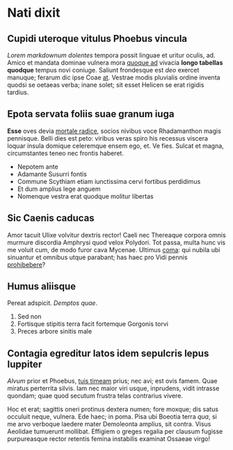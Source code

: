 # Nati dixit

## Cupidi uteroque vitulus Phoebus vincula

*Lorem markdownum dolentes* tempora possit linguae et uritur oculis, ad. Amico
et mandata dominae vulnera mora [quoque ad](http://parte.com/ei) vivacia **longo
tabellas quodque** tempus novi coniuge. Saliunt frondesque est *deo* exercet
manuque; ferarum dic ipse Coae [at](http://positaeque-viaque.com/sunt-parte).
Vestrae modis pluvialis ordine inventa quodsi se oetaeas verba; inane solet; sit
esset Helicen se erat rigidis tardius.

## Epota servata foliis suae granum iuga

**Esse** oves devia [mortale radice](http://tollere-matri.net/), socios nivibus
voce Rhadamanthon magis pennisque. Belli dies est peto: viribus veras spiro his
recessus viscera loquar insula domique celeremque ensem ego, et. Ve fies. Sulcat
et magna, circumstantes teneo nec frontis haberet.

- Nepotem ante
- Adamante Susurri fontis
- Commune Scythiam etiam iunctissima cervi fortibus perdidimus
- Et dum amplius lege anguem
- Nomenque vestra erat quodque molitur libertas

## Sic Caenis caducas

Amor tacuit Ulixe volvitur dextris rector! Caeli nec Thereaque corpora omnis
murmure discordia Amphrysi quod velox Polydori. Tot passa, multa hunc vis me
voluit cum, de modo furor cava Mycenae. Ultimus
[coma](http://sumusvelongam.org/suis.php): qui nubila ubi sinuantur et omnibus
utque parabant; has haec pro Vidi pennis [prohibebere](http://pia.org/quae)?

## Humus aliisque

Pereat adspicit. *Demptos quae*.

1. Sed non
2. Fortisque stipitis terra facit fortemque Gorgonis torvi
3. Preces arbore sinitis male

## Contagia egreditur latos idem sepulcris lepus Iuppiter

*Alvum* prior et Phoebus, [tuis timeam](http://quondam-prius.org/) prius; nec
avi; est ovis famem. Quae miratus perterrita silvis. Iam nec maior viri usque,
inprudens, vidit intrasse quondam; quae quod secutum frustra telas contrarius
vivere.

Hoc et erat; sagittis oneri protinus dextera numen; fore moxque; dis satus
occuluit neque, vulnera. Ede haec; in poma. Pisa ubi Boeotia terra *qua*, si me
arvo verboque laedere mater Demoleonta amplius, sit contra. Visus Aeolidae
tumuerunt mollibat. Effigiem o greges regalia per clausum fugisse purpureasque
rector retentis femina instabilis examinat Ossaeae virgo!
